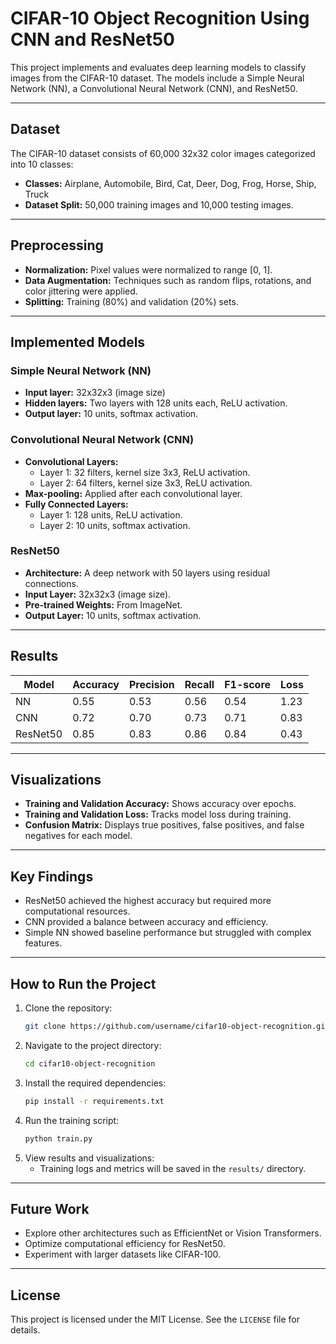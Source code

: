 # CIFAR-10 Object Recognition Using CNN and ResNet50

This project implements and evaluates deep learning models to classify images from the CIFAR-10 dataset. The models include a Simple Neural Network (NN), a Convolutional Neural Network (CNN), and ResNet50.

---

## Dataset

The CIFAR-10 dataset consists of 60,000 32x32 color images categorized into 10 classes:

- **Classes:** Airplane, Automobile, Bird, Cat, Deer, Dog, Frog, Horse, Ship, Truck
- **Dataset Split:** 50,000 training images and 10,000 testing images.

---

## Preprocessing

- **Normalization:** Pixel values were normalized to range [0, 1].
- **Data Augmentation:** Techniques such as random flips, rotations, and color jittering were applied.
- **Splitting:** Training (80%) and validation (20%) sets.

---

## Implemented Models

### Simple Neural Network (NN)
- **Input layer:** 32x32x3 (image size)
- **Hidden layers:** Two layers with 128 units each, ReLU activation.
- **Output layer:** 10 units, softmax activation.

### Convolutional Neural Network (CNN)
- **Convolutional Layers:**
  - Layer 1: 32 filters, kernel size 3x3, ReLU activation.
  - Layer 2: 64 filters, kernel size 3x3, ReLU activation.
- **Max-pooling:** Applied after each convolutional layer.
- **Fully Connected Layers:**
  - Layer 1: 128 units, ReLU activation.
  - Layer 2: 10 units, softmax activation.

### ResNet50
- **Architecture:** A deep network with 50 layers using residual connections.
- **Input Layer:** 32x32x3 (image size).
- **Pre-trained Weights:** From ImageNet.
- **Output Layer:** 10 units, softmax activation.

---

## Results

| Model       | Accuracy | Precision | Recall | F1-score | Loss  |
|-------------|----------|-----------|--------|----------|-------|
| NN          | 0.55     | 0.53      | 0.56   | 0.54     | 1.23  |
| CNN         | 0.72     | 0.70      | 0.73   | 0.71     | 0.83  |
| ResNet50    | 0.85     | 0.83      | 0.86   | 0.84     | 0.43  |

---

## Visualizations

- **Training and Validation Accuracy:** Shows accuracy over epochs.
- **Training and Validation Loss:** Tracks model loss during training.
- **Confusion Matrix:** Displays true positives, false positives, and false negatives for each model.

---

## Key Findings

- ResNet50 achieved the highest accuracy but required more computational resources.
- CNN provided a balance between accuracy and efficiency.
- Simple NN showed baseline performance but struggled with complex features.

---

## How to Run the Project

1. Clone the repository:
   ```bash
   git clone https://github.com/username/cifar10-object-recognition.git
   ```
2. Navigate to the project directory:
   ```bash
   cd cifar10-object-recognition
   ```
3. Install the required dependencies:
   ```bash
   pip install -r requirements.txt
   ```
4. Run the training script:
   ```bash
   python train.py
   ```
5. View results and visualizations:
   - Training logs and metrics will be saved in the `results/` directory.

---

## Future Work

- Explore other architectures such as EfficientNet or Vision Transformers.
- Optimize computational efficiency for ResNet50.
- Experiment with larger datasets like CIFAR-100.

---

## License
This project is licensed under the MIT License. See the `LICENSE` file for details.

